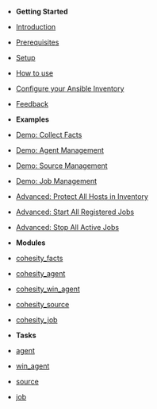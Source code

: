 - **Getting Started**
- [Introduction](overview.md)
- [Prerequisites](pre-requisites.md)
- [Setup](setup.md)
- [How to use](how-to-use.md)
- [Configure your Ansible Inventory](examples/configuring-your-ansible-inventory.md)
- [Feedback](feedback.md)


- **Examples**
- [Demo: Collect Facts](examples/demos/facts.md)
- [Demo: Agent Management](examples/demos/agents.md)
- [Demo: Source Management](examples/demos/sources.md)
- [Demo: Job Management](examples/demos/jobs.md)
- [Advanced: Protect All Hosts in Inventory](examples/complete/cohesity_protect_inventory)
- [Advanced: Start All Registered Jobs](examples/complete/cohesity_start_all_protection_jobs.md)
- [Advanced: Stop All Active Jobs](examples/complete/cohesity_stop_all_active_protection_jobs.md)


- **Modules**
- [cohesity_facts](modules/cohesity_facts.md)
- [cohesity_agent](modules/cohesity_agent.md)
- [cohesity_win_agent](modules/cohesity_win_agent.md)
- [cohesity_source](modules/cohesity_source.md)
- [cohesity_job](modules/cohesity_job.md)


- **Tasks**
- [agent](tasks/agent.md)
- [win_agent](tasks/win_agent.md)
- [source](tasks/source.md)
- [job](tasks/job.md)
